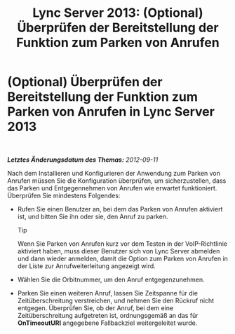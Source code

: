 ﻿---
title: 'Lync Server 2013: (Optional) Überprüfen der Bereitstellung der Funktion zum Parken von Anrufen'
TOCTitle: (Optional) Überprüfen der Bereitstellung der Funktion zum Parken von Anrufen
ms:assetid: fcfe0962-1a9c-4cbd-847c-fed40e3b1480
ms:mtpsurl: https://technet.microsoft.com/de-de/library/Gg413076(v=OCS.15)
ms:contentKeyID: 49296004
ms.date: 05/19/2016
mtps_version: v=OCS.15
ms.translationtype: HT
---

# (Optional) Überprüfen der Bereitstellung der Funktion zum Parken von Anrufen in Lync Server 2013

 

_**Letztes Änderungsdatum des Themas:** 2012-09-11_

Nach dem Installieren und Konfigurieren der Anwendung zum Parken von Anrufen müssen Sie die Konfiguration überprüfen, um sicherzustellen, dass das Parken und Entgegennehmen von Anrufen wie erwartet funktioniert. Überprüfen Sie mindestens Folgendes:

  - Rufen Sie einen Benutzer an, bei dem das Parken von Anrufen aktiviert ist, und bitten Sie ihn oder sie, den Anruf zu parken.
    

    > [!TIP]
    > Wenn Sie Parken von Anrufen kurz vor dem Testen in der VoIP-Richtlinie aktiviert haben, muss dieser Benutzer sich von Lync Server abmelden und dann wieder anmelden, damit die Option zum Parken von Anrufen in der Liste zur Anrufweiterleitung angezeigt wird.



  - Wählen Sie die Orbitnummer, um den Anruf entgegenzunehmen.

  - Parken Sie einen weiteren Anruf, lassen Sie Zeitspanne für die Zeitüberschreitung verstreichen, und nehmen Sie den Rückruf nicht entgegen. Überprüfen Sie, ob der Anruf, bei dem eine Zeitüberschreitung aufgetreten ist, ordnungsgemäß an das für **OnTimeoutURI** angegebene Fallbackziel weitergeleitet wurde.

